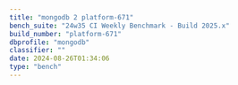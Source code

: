 ```yaml
---
title: "mongodb 2 platform-671"
bench_suite: "24w35 CI Weekly Benchmark - Build 2025.x"
build_number: "platform-671"
dbprofile: "mongodb"
classifier: ""
date: 2024-08-26T01:34:06
type: "bench"
---
```

